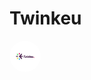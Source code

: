 # Twinkeu 

<div class='logo'>
    <style>
        .logo{
            height: 50px;
            width: 50px;
        }
        img{
            border-radius: 30px;
        }
    </style>
    <img src='assets/logo_home.jpg'/>
</div>
